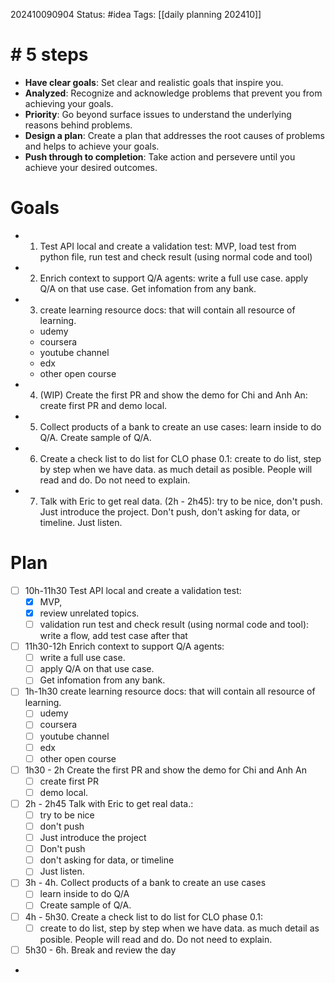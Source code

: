 202410090904
Status: #idea
Tags: [[daily planning 202410]]

# # 5 steps
- **Have clear goals**: Set clear and realistic goals that inspire you.
- **Analyzed**: Recognize and acknowledge problems that prevent you from achieving your goals.
- **Priority**: Go beyond surface issues to understand the underlying reasons behind problems.
- **Design a plan**: Create a plan that addresses the root causes of problems and helps to achieve your goals.
- **Push through to completion**: Take action and persevere until you achieve your desired outcomes.

# Goals
- 1. Test API local and create a validation test: MVP, load test from python file, run test and check result (using normal code and tool)
- 2. Enrich context to support Q/A agents: write a full use case. apply Q/A on that use case. Get infomation from any bank.
- 3. create learning resource docs: that will contain all resource of learning.
	- udemy
	- coursera
	- youtube channel
	- edx
	- other open course
- 4. (WIP) Create the first PR and show the demo for Chi and Anh An: create first PR and demo local.
- 5. Collect products of a bank to create an use cases: learn inside to do Q/A. Create sample of Q/A. 
- 6. Create a check list to do list for CLO phase 0.1: create to do list, step by step when we have data. as much detail as posible. People will read and do. Do not need to explain.
- 7. Talk with Eric to get real data. (2h - 2h45): try to be nice, don't push. Just introduce the project. Don't push, don't asking for data, or timeline. Just listen.
# Plan
- [ ] 10h-11h30 Test API local and create a validation test: 
	- [x] MVP, 
	- [x] review unrelated topics.
	- [ ] validation run test and check result (using normal code and tool): write a flow, add test case after that
- [ ] 11h30-12h Enrich context to support Q/A agents: 
	- [ ] write a full use case. 
	- [ ] apply Q/A on that use case.
	- [ ] Get infomation from any bank.
- [ ] 1h-1h30 create learning resource docs: that will contain all resource of learning.
	- [ ] udemy
	- [ ] coursera
	- [ ] youtube channel
	- [ ] edx
	- [ ] other open course
- [ ] 1h30 - 2h Create the first PR and show the demo for Chi and Anh An
	- [ ] create first PR
	- [ ] demo local.
- [ ] 2h - 2h45 Talk with Eric to get real data.: 
	- [ ] try to be nice
	- [ ] don't push
	- [ ] Just introduce the project
	- [ ] Don't push
	- [ ] don't asking for data, or timeline
	- [ ] Just listen.
- [ ] 3h - 4h. Collect products of a bank to create an use cases
	- [ ] learn inside to do Q/A
	- [ ] Create sample of Q/A. 
- [ ] 4h - 5h30. Create a check list to do list for CLO phase 0.1:
	- [ ] create to do list, step by step when we have data. as much detail as posible. People will read and do. Do not need to explain.
- [ ] 5h30 - 6h. Break and review the day
- 